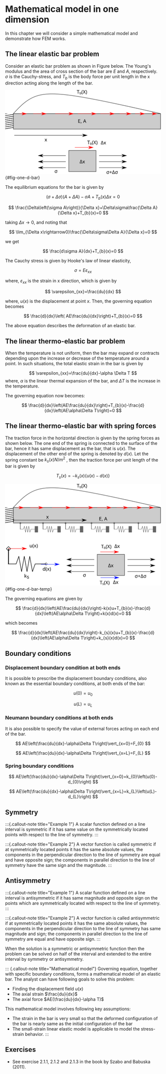 # Mathematical model in one dimension

In this chapter we will consider a simple mathematical model and demonstrate how FEM works.

## The linear elastic bar problem

Consider an elastic bar problem as shown in Figure below. The Young's modulus and the area of cross section of the bar are $E$ and $A$, respectively. $\sigma$ is  the Cauchy-stress, and $T_{b}$ is the body force per unit length in the x direction acting along the length of the bar. 

![One dimensional bar](../figures/one-d-bar.svg){#fig-one-d-bar}

The equilibrium equations for the bar is given by

$$
\left(\sigma+\Delta\sigma\right)\left(A+\Delta A\right)-\sigma A+T_{b}(x)\Delta x=0
$$

$$
\frac{\Delta\left(\sigma A\right)}{\Delta x}+\Delta\sigma\frac{\Delta A}{\Delta x}+T_{b}(x)=0
$$

taking $\Delta x \rightarrow 0$, and noting that 

$$
\lim_{\Delta x\rightarrow0}\frac{\Delta\sigma\Delta A}{\Delta x}=0
$$

we get 

$$
\frac{d\sigma A}{dx}+T_{b}(x)=0
$$

The Cauchy stress is given by Hooke's law of linear elasticity,

$$
\sigma = E\varepsilon_{xx}
$$

where, $\varepsilon_{xx}$ is the strain in x direction, which is given by

$$
\varepsilon_{xx}=\frac{du}{dx}
$$


where, $u(x)$ is the displacement at point $x$. Then, the governing equation becomes

$$
\frac{d}{dx}\left( AE\frac{du}{dx}\right)+T_{b}(x)=0
$$

The above equation describes the deformation of an elastic bar.

## The linear thermo-elastic bar problem

When the temperature is not uniform, then the bar may expand or contracts depending upon the increase or decrease of the temperature around a point. In such situations, the total elastic strain in the bar is given by

$$
\varepsilon_{xx}=\frac{du}{dx}-\alpha \Delta T
$$
where, $\alpha$ is the linear thermal expansion of the bar, and $\Delta T$ is the increase in the temperature. 

The governing equation now becomes:

$$
\frac{d}{dx}\left(AE\frac{du}{dx}\right)+T_{b}(x)-\frac{d}{dx}\left(AE\alpha\Delta T\right)=0
$$

## The linear thermo-elastic bar with spring forces

The traction force in the horizontal direction is given by the spring forces as shown below. The one end of the spring is connected to the surface of the bar, hence it has same displacement as the bar, that is $u(x)$. The displacement of the other end of the spring is denoted by $d(x)$. Let the spring constant be $k_{s}(x)N/m^2$ , then the traction force per unit length of the bar is given by

$$
T_{s}(x)=-k_{s}(x)\left \{ u(x)-d(x) \right \}
$$

![One dimensional thermo-elastic bar](../figures/one-d-bar-temp.svg){#fig-one-d-bar-temp}

The governing equations are given by

$$
\frac{d}{dx}\left(AE\frac{du}{dx}\right)-k(x)u+T_{b}(x)-\frac{d}{dx}\left(AE\alpha\Delta T\right)+k(x)d(x)=0
$$

which becomes


$$
\frac{d}{dx}\left(AE\frac{du}{dx}\right)-k_{s}(x)u+T_{b}(x)-\frac{d}{dx}\left(AE\alpha\Delta T\right)+k_{s}(x)d(x)=0
$$

## Boundary conditions

### Displacement boundary condition at both ends

It is possible to prescribe the displacement boundary conditions, also known as the essential boundary conditions,  at both ends of the bar:

$$
u(0)=u_{0}
$$

$$
u(L)=u_{L}
$$

### Neumann boundary conditions at both ends

It is also possible to specify the value of external forces acting on each end of the bar.

$$
AE\left(\frac{du}{dx}-\alpha\Delta T\right)\vert_{x=0}=F_{0}
$$

$$
AE\left(\frac{du}{dx}-\alpha\Delta T\right)\vert_{x=L}=F_{L}
$$

### Spring boundary conditions

$$
AE\left(\frac{du}{dx}-\alpha\Delta T\right)\vert_{x=0}=k_{0}\left(u(0)-d_{0}\right)
$$

$$
AE\left(\frac{du}{dx}-\alpha\Delta T\right)\vert_{x=L}=k_{L}\left(u(L)-d_{L}\right)
$$

## Symmetry

:::{.callout-note title="Example 1"}
A scalar function defined on a line interval is symmetric if it has same value on the symmetrically located points with respect to the line of symmetry. 
:::

:::{.callout-note title="Example 2"}
A vector function is called symmetric if at symmetrically located points it has the same absolute values, the components in the perpendicular direction to the line of symmetry are equal and have opposite sign; the components in parallel direction to the line of symmetry have the same sign and the magnitude.
:::

## Antisymmetry

:::{.callout-note title="Example 1"}
A scalar function defined on a line interval is antisymmetric if it has same magnitude and opposite sign on the points which are symmetrically located with respect to the line of symmetry.
:::

:::{.callout-note title="Example 2"}
A vector function is called antisymmetric if at symmetrically located points it has the same absolute values, the components in the perpendicular direction to the line of symmetry has same magnitude and sign; the components in parallel direction to the line of symmetry are equal and have opposite sign.
:::

When the solution is a symmetric or antisymmetric function then the problem can be solved on half of the interval and extended to the entire interval by symmetry or antisymmetry.

::: {.callout-note title="Mathematical model"}
Governing equation, together with specific boundary conditions, forms a mathematical model of an elastic bar. The analyst can have following goals to solve this problem:
    
- Finding the displacement field $u(x)$
- The axial strain $\frac{du}{dx}$
- The axial force $AE(\frac{du}{dx}-\alpha T)$

 This mathematical model involves following key assumptions:

- The strain in the bar is very small so that the deformed configuration of the bar is nearly same as the initial configuration of the bar
- The small-strain linear elastic model is applicable to model the stress-strain behavior.
:::

## Exercises

- See exercise 2.1.1, 2.1.2 and 2.1.3 in the book by Szabo and Babuska (2011).
